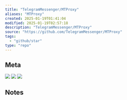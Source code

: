```yaml
---
title: "TelegramMessenger/MTProxy"
aliases: "MTProxy"
created: 2025-01-19T01:41:04
modified: 2025-01-19T02:57:18
description: "TelegramMessenger/MTProxy"
source: "https://github.com/TelegramMessenger/MTProxy"
tags:
  - "github/star"
type: "repo"
---
```


## Meta

![](https://img.shields.io/github/stars/TelegramMessenger/MTProxy?style=for-the-badge&label=stars) ![](https://img.shields.io/github/repo-size/TelegramMessenger/MTProxy?style=for-the-badge&label=size) ![](https://img.shields.io/github/created-at/TelegramMessenger/MTProxy?style=for-the-badge&label=date)

## Notes
